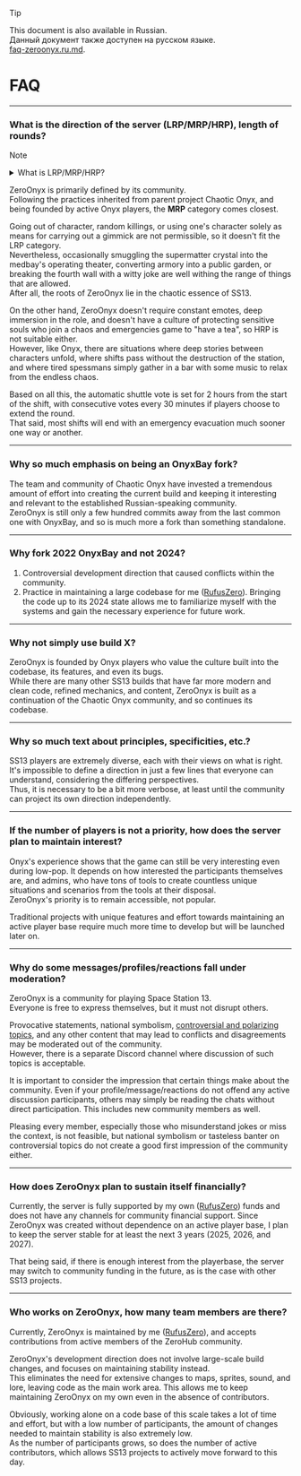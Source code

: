 > [!TIP]  
> This document is also available in Russian.  
> Данный документ также доступен на русском языке.  
> [faq-zeroonyx.ru.md](https://github.com/ZeroHubProjects/ZeroOnyx/blob/master/docs/about_zeroonyx/faq-zeroonyx.ru.md).

# FAQ

---

### What is the direction of the server (LRP/MRP/HRP), length of rounds?

> [!NOTE]
> <details>
> <summary>What is LRP/MRP/HRP?</summary>
> Servers of all types prioritize entertainment for all participants. We gather in this game to have a good time, experience character situations, share emotions, and laugh at the chaos that unexpectedly befalls the characters.<br>
> Depending on preferences, players and servers in SS13 are often divided into the following categories:<br><br>
> 
> - LRP (Low Role Play) - low to no requirements for role-playing and motivated actions. LRP servers are often extremely fun and chaotic, with few rules on expressing oneself in-game or carrying out one's ideas. Players are free to reference out-of-game context for the sake of jokes, helping newcomers, or communicating about the round. LRP is closest to the chaotic origins of SS13.
> - MRP (Medium Role Play) - moderate role-playing requirements and a stricter ruleset. Often, the plausibility of a character's motivations measures role performance. This is especially true for actions with a strong impact on the round, such as decisions by department heads, killing other players, or acting as an antagonist. Actions on MRP servers often range from LRP to HRP in terms of motivation, and rounds vary from measured and calm to full-scale chaos with the destruction of the entire station.
> - HRP (High Role Play) - strict requirements for character depth and motivation of their actions. HRP servers have the strictest rulesets and prioritize realistic interactions between characters. HRP servers reveal complex character relationships and feature deep immersion into the story of the round; the focus shifts from mechanics, chaos, and conflict towards development of situations and scenarios, often with great detail.
> </details>

ZeroOnyx is primarily defined by its community.  
Following the practices inherited from parent project Chaotic Onyx, and being founded by active Onyx players, the **MRP** category comes closest.

Going out of character, random killings, or using one's character solely as means for carrying out a gimmick are not permissible, so it doesn't fit the LRP category.  
Nevertheless, occasionally smuggling the supermatter crystal into the medbay's operating theater, converting armory into a public garden, or breaking the fourth wall with a witty joke are well withing the range of things that are allowed.  
After all, the roots of ZeroOnyx lie in the chaotic essence of SS13.

On the other hand, ZeroOnyx doesn't require constant emotes, deep immersion in the role, and doesn't have a culture of protecting sensitive souls who join a chaos and emergencies game to "have a tea", so HRP is not suitable either.  
However, like Onyx, there are situations where deep stories between characters unfold, where shifts pass without the destruction of the station, and where tired spessmans simply gather in a bar with some music to relax from the endless chaos.

Based on all this, the automatic shuttle vote is set for 2 hours from the start of the shift, with consecutive votes every 30 minutes if players choose to extend the round.  
That said, most shifts will end with an emergency evacuation much sooner one way or another.

---

### Why so much emphasis on being an OnyxBay fork?
The team and community of Chaotic Onyx have invested a tremendous amount of effort into creating the current build and keeping it interesting and relevant to the established Russian-speaking community.  
ZeroOnyx is still only a few hundred commits away from the last common one with OnyxBay, and so is much more a fork than something standalone.

---

### Why fork 2022 OnyxBay and not 2024?
1. Controversial development direction that caused conflicts within the community.
2. Practice in maintaining a large codebase for me ([RufusZero](https://github.com/rufuszero)). Bringing the code up to its 2024 state allows me to familiarize myself with the systems and gain the necessary experience for future work.

---

### Why not simply use build X?
ZeroOnyx is founded by Onyx players who value the culture built into the codebase, its features, and even its bugs.  
While there are many other SS13 builds that have far more modern and clean code, refined mechanics, and content, ZeroOnyx is built as a continuation of the Chaotic Onyx community, and so continues its codebase.

---

### Why so much text about principles, specificities, etc.?
SS13 players are extremely diverse, each with their views on what is right. It's impossible to define a direction in just a few lines that everyone can understand, considering the differing perspectives.  
Thus, it is necessary to be a bit more verbose, at least until the community can project its own direction independently.

---

### If the number of players is not a priority, how does the server plan to maintain interest?
Onyx's experience shows that the game can still be very interesting even during low-pop. It depends on how interested the participants themselves are, and admins, who have tons of tools to create countless unique situations and scenarios from the tools at their disposal.  
ZeroOnyx's priority is to remain accessible, not popular.

Traditional projects with unique features and effort towards maintaining an active player base require much more time to develop but will be launched later on.

---

### Why do some messages/profiles/reactions fall under moderation?
ZeroOnyx is a community for playing Space Station 13.  
Everyone is free to express themselves, but it must not disrupt others.

Provocative statements, national symbolism, [controversial and polarizing topics](https://en.wikipedia.org/wiki/Wikipedia:List_of_controversial_issues), and any other content that may lead to conflicts and disagreements may be moderated out of the community.  
However, there is a separate Discord channel where discussion of such topics is acceptable.

It is important to consider the impression that certain things make about the community. Even if your profile/message/reactions do not offend any active discussion participants, others may simply be reading the chats without direct participation. This includes new community members as well.

Pleasing every member, especially those who misunderstand jokes or miss the context, is not feasible, but national symbolism or tasteless banter on controversial topics do not create a good first impression of the community either.

---

### How does ZeroOnyx plan to sustain itself financially?
Currently, the server is fully supported by my own ([RufusZero](https://github.com/rufuszero)) funds and does not have any channels for community financial support. Since ZeroOnyx was created without dependence on an active player base, I plan to keep the server stable for at least the next 3 years (2025, 2026, and 2027).

That being said, if there is enough interest from the playerbase, the server may switch to community funding in the future, as is the case with other SS13 projects.

---

### Who works on ZeroOnyx, how many team members are there?
Currently, ZeroOnyx is maintained by me ([RufusZero](https://github.com/rufuszero)), and accepts contributions from active members of the ZeroHub community.

ZeroOnyx's development direction does not involve large-scale build changes, and focuses on maintaining stability instead.  
This eliminates the need for extensive changes to maps, sprites, sound, and lore, leaving code as the main work area. This allows me to keep maintaining ZeroOnyx on my own even in the absence of contributors.

Obviously, working alone on a code base of this scale takes a lot of time and effort, but with a low number of participants, the amount of changes needed to maintain stability is also extremely low.  
As the number of participants grows, so does the number of active contributors, which allows SS13 projects to actively move forward to this day.
